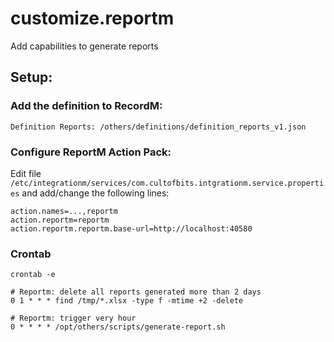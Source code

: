 # customize.reportm

Add capabilities to generate reports

## Setup:

### Add the definition to RecordM:

```text
Definition Reports: /others/definitions/definition_reports_v1.json
```

### Configure ReportM Action Pack:

Edit file `/etc/integrationm/services/com.cultofbits.intgrationm.service.properties` and add/change the following lines: 
```text
action.names=...,reportm
action.reportm=reportm
action.reportm.reportm.base-url=http://localhost:40580
```

### Crontab

```shell
crontab -e

# Reportm: delete all reports generated more than 2 days
0 1 * * * find /tmp/*.xlsx -type f -mtime +2 -delete

# Reportm: trigger very hour
0 * * * * /opt/others/scripts/generate-report.sh

```